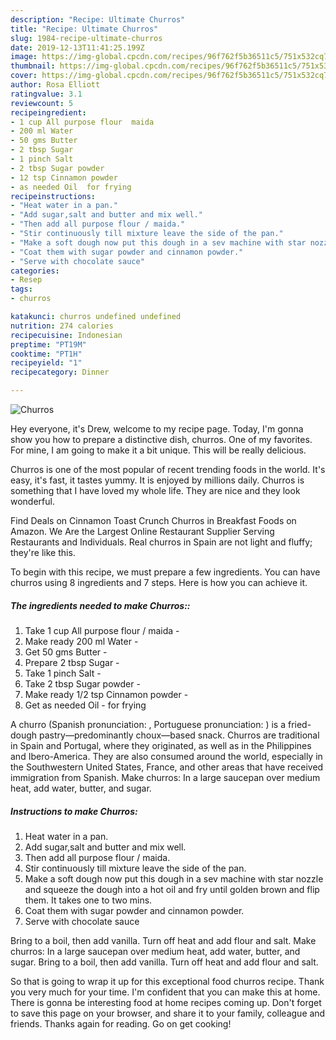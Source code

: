 ```yaml
---
description: "Recipe: Ultimate Churros"
title: "Recipe: Ultimate Churros"
slug: 1984-recipe-ultimate-churros
date: 2019-12-13T11:41:25.199Z
image: https://img-global.cpcdn.com/recipes/96f762f5b36511c5/751x532cq70/churros-recipe-main-photo.jpg
thumbnail: https://img-global.cpcdn.com/recipes/96f762f5b36511c5/751x532cq70/churros-recipe-main-photo.jpg
cover: https://img-global.cpcdn.com/recipes/96f762f5b36511c5/751x532cq70/churros-recipe-main-photo.jpg
author: Rosa Elliott
ratingvalue: 3.1
reviewcount: 5
recipeingredient:
- 1 cup All purpose flour  maida 
- 200 ml Water 
- 50 gms Butter 
- 2 tbsp Sugar 
- 1 pinch Salt 
- 2 tbsp Sugar powder 
- 12 tsp Cinnamon powder 
- as needed Oil  for frying
recipeinstructions:
- "Heat water in a pan."
- "Add sugar,salt and butter and mix well."
- "Then add all purpose flour / maida."
- "Stir continuously till mixture leave the side of the pan."
- "Make a soft dough now put this dough in a sev machine with star nozzle and squeeze the dough into a hot oil and fry until golden brown and flip them. It takes one to two mins."
- "Coat them with sugar powder and cinnamon powder."
- "Serve with chocolate sauce"
categories:
- Resep
tags:
- churros

katakunci: churros undefined undefined
nutrition: 274 calories
recipecuisine: Indonesian
preptime: "PT19M"
cooktime: "PT1H"
recipeyield: "1"
recipecategory: Dinner

---
```



![Churros](https://img-global.cpcdn.com/recipes/96f762f5b36511c5/751x532cq70/churros-recipe-main-photo.jpg)

Hey everyone, it's Drew, welcome to my recipe page. Today, I'm gonna show you how to prepare a distinctive dish, churros. One of my favorites. For mine, I am going to make it a bit unique. This will be really delicious.

Churros is one of the most popular of recent trending foods in the world. It's easy, it's fast, it tastes yummy. It is enjoyed by millions daily. Churros is something that I have loved my whole life. They are nice and they look wonderful.

Find Deals on Cinnamon Toast Crunch Churros in Breakfast Foods on Amazon. We Are the Largest Online Restaurant Supplier Serving Restaurants and Individuals. Real churros in Spain are not light and fluffy; they&#39;re like this.


To begin with this recipe, we must prepare a few ingredients. You can have churros using 8 ingredients and 7 steps. Here is how you can achieve it.

##### The ingredients needed to make Churros::

1. Take 1 cup All purpose flour / maida -
1. Make ready 200 ml Water -
1. Get 50 gms Butter -
1. Prepare 2 tbsp Sugar -
1. Take 1 pinch Salt -
1. Take 2 tbsp Sugar powder -
1. Make ready 1/2 tsp Cinnamon powder -
1. Get as needed Oil - for frying


A churro (Spanish pronunciation: , Portuguese pronunciation: ) is a fried-dough pastry—predominantly choux—based snack. Churros are traditional in Spain and Portugal, where they originated, as well as in the Philippines and Ibero-America. They are also consumed around the world, especially in the Southwestern United States, France, and other areas that have received immigration from Spanish. Make churros: In a large saucepan over medium heat, add water, butter, and sugar. 

##### Instructions to make Churros:

1. Heat water in a pan.
1. Add sugar,salt and butter and mix well.
1. Then add all purpose flour / maida.
1. Stir continuously till mixture leave the side of the pan.
1. Make a soft dough now put this dough in a sev machine with star nozzle and squeeze the dough into a hot oil and fry until golden brown and flip them.
It takes one to two mins.
1. Coat them with sugar powder and cinnamon powder.
1. Serve with chocolate sauce


Bring to a boil, then add vanilla. Turn off heat and add flour and salt. Make churros: In a large saucepan over medium heat, add water, butter, and sugar. Bring to a boil, then add vanilla. Turn off heat and add flour and salt. 

So that is going to wrap it up for this exceptional food churros recipe. Thank you very much for your time. I'm confident that you can make this at home. There is gonna be interesting food at home recipes coming up. Don't forget to save this page on your browser, and share it to your family, colleague and friends. Thanks again for reading. Go on get cooking!
